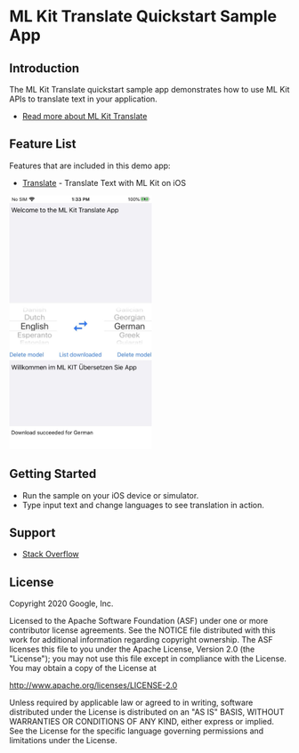 # ML Kit Translate Quickstart Sample App

## Introduction

The ML Kit Translate quickstart sample app demonstrates how to use ML Kit APIs to translate text in your application.
* [Read more about ML Kit Translate](https://developers.google.com/ml-kit/language/translation)

## Feature List

Features that are included in this demo app:
* [Translate](https://developers.google.com/ml-kit/language/translate/ios) - Translate Text with ML Kit on iOS

<img src="../../screenshots/translate.jpg" width="256"/>

## Getting Started

* Run the sample on your iOS device or simulator.
* Type input text and change languages to see translation in action.

## Support

- [Stack Overflow](https://stackoverflow.com/questions/tagged/google-mlkit)

License
-------

Copyright 2020 Google, Inc.

Licensed to the Apache Software Foundation (ASF) under one or more contributor
license agreements.  See the NOTICE file distributed with this work for
additional information regarding copyright ownership.  The ASF licenses this
file to you under the Apache License, Version 2.0 (the "License"); you may not
use this file except in compliance with the License.  You may obtain a copy of
the License at

  http://www.apache.org/licenses/LICENSE-2.0

Unless required by applicable law or agreed to in writing, software
distributed under the License is distributed on an "AS IS" BASIS, WITHOUT
WARRANTIES OR CONDITIONS OF ANY KIND, either express or implied.  See the
License for the specific language governing permissions and limitations under
the License.
